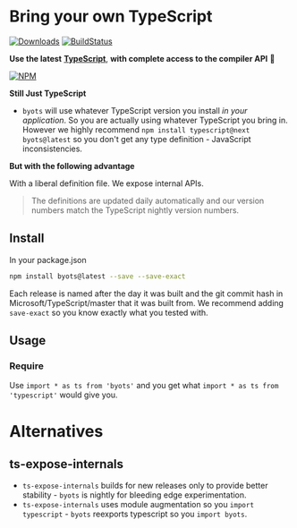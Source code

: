 # Bring your own TypeScript
[![Downloads](http://img.shields.io/npm/dm/byots.svg)](https://npmjs.org/package/byots)
[![BuildStatus](https://travis-ci.org/basarat/byots.svg)](https://travis-ci.org/basarat/byots)

**Use the latest** [**TypeScript**](https://github.com/Microsoft/TypeScript), **with complete access to the compiler API** 🌹

[![NPM](https://nodei.co/npm-dl/byots.png)](https://nodei.co/npm/byots/)


**Still Just TypeScript**

* `byots` will use whatever TypeScript version you install *in your application*. So you are actually using whatever TypeScript you bring in. However we highly recommend `npm install typescript@next byots@latest` so you don't get any type definition - JavaScript inconsistencies.

**But with the following advantage**

With a liberal definition file. We expose internal APIs.

> The definitions are updated daily automatically and our version numbers match the TypeScript nightly version numbers.

## Install
In your package.json

```sh
npm install byots@latest --save --save-exact
```

Each release is named after the day it was built and the git commit hash in Microsoft/TypeScript/master that it was built from. We recommend adding `save-exact` so you know exactly what you tested with.

## Usage

### Require
Use `import * as ts from 'byots'` and you get what `import * as ts from 'typescript'` would give you.


# Alternatives

## ts-expose-internals
* `ts-expose-internals` builds for new releases only to provide better stability - `byots` is nightly for bleeding edge experimentation.
* `ts-expose-internals` uses module augmentation so you `import typescript` - `byots` reexports typescript so you `import byots`.
